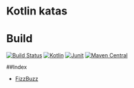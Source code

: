 # Kotlin katas

# Build
[![Build Status](https://travis-ci.org/kotlin-es/kotlin-katas.svg?branch=master)](https://travis-ci.org/kotlin-es/kotlin-katas)
[![Kotlin](https://img.shields.io/badge/Kotlin-1.0.0--beta--1038-blue.svg)](http://kotlinlang.org) [![Junit](https://img.shields.io/badge/Junit-4.10-orange.svg?plastic)](http://junit.org)  [![Maven Central](https://maven-badges.herokuapp.com/maven-central/org.eluder.coveralls/coveralls-maven-plugin/badge.svg)](https://maven-badges.herokuapp.com/maven-central/org.eluder.coveralls/coveralls-maven-plugin/)


##Index
* [FizzBuzz](https://github.com/kotlin-es/kotlin-katas/tree/master/fizzBuzz/src)
